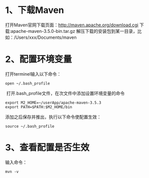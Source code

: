 # 1、下载Maven
打开Maven官网下载页面：http://maven.apache.org/download.cgi
下载:apache-maven-3.5.0-bin.tar.gz
解压下载的安装包到某一目录，比如：/Users/xxx/Documents/maven 

# 2、配置环境变量 
打开terminel输入以下命令： 
``` shell
open ~/.bash_profile 
```
 打开.bash_profile文件，在次文件中添加设置环境变量的命令 

```language
export M2_HOME=~/userApp/apache-maven-3.5.3  export PATH=$PATH:$M2_HOME/bin 
```


添加之后保存并推出，执行以下命令使配置生效：
```language
source ~/.bash_profile 
```

# 3、查看配置是否生效 
输入命令：
```language
mvn -v 
```
 